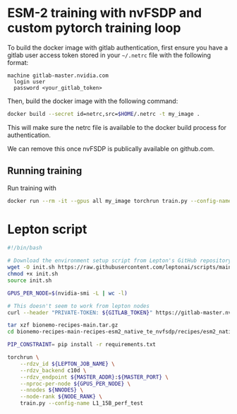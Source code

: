# ESM-2 training with nvFSDP and custom pytorch training loop

To build the docker image with gitlab authentication, first ensure you have a gitlab user access
token stored in your `~/.netrc` file with the following format:

```
machine gitlab-master.nvidia.com
  login user
  password <your_gitlab_token>
```

Then, build the docker image with the following command:

```bash
docker build --secret id=netrc,src=$HOME/.netrc -t my_image .
```

This will make sure the netrc file is available to the docker build process for authentication.

We can remove this once nvFSDP is publically available on github.com.

## Running training

Run training with

```bash
docker run --rm -it --gpus all my_image torchrun train.py --config-name L0_sanity
```

# Lepton script

```bash
#!/bin/bash

# Download the environment setup script from Lepton's GitHub repository, make it executable, and source it to initialize the environment variables.
wget -O init.sh https://raw.githubusercontent.com/leptonai/scripts/main/lepton_env_to_pytorch.sh
chmod +x init.sh
source init.sh

GPUS_PER_NODE=$(nvidia-smi -L | wc -l)

# This doesn't seem to work from lepton nodes
curl --header "PRIVATE-TOKEN: ${GITLAB_TOKEN}" https://gitlab-master.nvidia.com/clara-discovery/bionemo-recipes/-/archive/main/bionemo-recipes-main.tar.gz\?path\=recipes/esm2_native_te_nvfsdp --output bionemo-recipes-main.tar.gz

tar xzf bionemo-recipes-main.tar.gz
cd bionemo-recipes-main-recipes-esm2_native_te_nvfsdp/recipes/esm2_native_te_nvfsdp/

PIP_CONSTRAINT= pip install -r requirements.txt

torchrun \
    --rdzv_id ${LEPTON_JOB_NAME} \
    --rdzv_backend c10d \
    --rdzv_endpoint ${MASTER_ADDR}:${MASTER_PORT} \
    --nproc-per-node ${GPUS_PER_NODE} \
    --nnodes ${NNODES} \
    --node-rank ${NODE_RANK} \
    train.py --config-name L1_15B_perf_test
```
